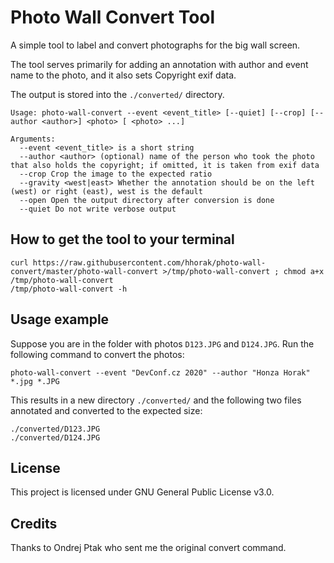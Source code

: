 # Photo Wall Convert Tool
A simple tool to label and convert photographs for the big wall screen.

The tool serves primarily for adding an annotation with author and event name to the photo, and it also sets Copyright exif data.

The output is stored into the `./converted/` directory.

```
Usage: photo-wall-convert --event <event_title> [--quiet] [--crop] [--author <author>] <photo> [ <photo> ...]

Arguments:
  --event <event_title> is a short string
  --author <author> (optional) name of the person who took the photo that also holds the copyright; if omitted, it is taken from exif data
  --crop Crop the image to the expected ratio
  --gravity <west|east> Whether the annotation should be on the left (west) or right (east), west is the default
  --open Open the output directory after conversion is done
  --quiet Do not write verbose output
```

## How to get the tool to your terminal

```
curl https://raw.githubusercontent.com/hhorak/photo-wall-convert/master/photo-wall-convert >/tmp/photo-wall-convert ; chmod a+x /tmp/photo-wall-convert
/tmp/photo-wall-convert -h
```

## Usage example

Suppose you are in the folder with photos `D123.JPG` and `D124.JPG`. Run the following command to convert the photos:

```
photo-wall-convert --event "DevConf.cz 2020" --author "Honza Horak" *.jpg *.JPG
```

This results in a new directory `./converted/` and the following two files annotated and converted to the expected size:
```
./converted/D123.JPG
./converted/D124.JPG
```

## License
This project is licensed under GNU General Public License v3.0.

## Credits
Thanks to Ondrej Ptak who sent me the original convert command.
